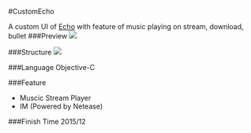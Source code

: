 #CustomEcho

A custom UI of [Echo](https://itunes.apple.com/us/app/echo-hui-sheng+-du-jia3d-yin/id1063969207?l=zh&ls=1&mt=8) with feature of music playing on stream, download, bullet
###Preview
![](https://github.com/zxtcko/CustomEcho/raw/master/path/to/CustomEchoDemo.gif)

###Structure
![](http://screenshot.net/y7nvya3.jpg)

###Language
Objective-C

###Feature
* Muscic Stream Player
* IM (Powered by Netease)

###Finish Time
2015/12